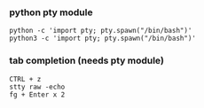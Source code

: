 ### python pty module
```
python -c 'import pty; pty.spawn("/bin/bash")'
python3 -c 'import pty; pty.spawn("/bin/bash")'
```

### tab completion (needs pty module)
```
CTRL + z
stty raw -echo
fg + Enter x 2
```

